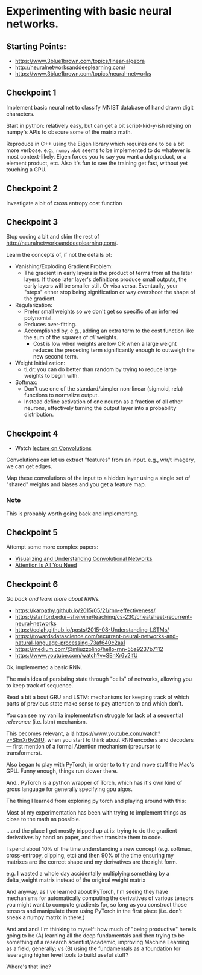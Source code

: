 # Experimenting with basic neural networks.

## Starting Points:

* https://www.3blue1brown.com/topics/linear-algebra
* http://neuralnetworksanddeeplearning.com/
* https://www.3blue1brown.com/topics/neural-networks

## Checkpoint 1

Implement basic neural net to classify MNIST database of hand drawn digit characters.

Start in python: relatively easy, but can get a bit script-kid-y-ish relying on numpy's APIs to obscure some of the matrix math.

Reproduce in C++ using the Eigen library which requires one to be a bit more verbose. e.g., `numpy.dot`
seems to be implemented to do whatever is most context-likely. Eigen forces you to say you want a dot product,
or a element product, etc. Also it's fun to see the training get fast, without yet touching a GPU.

## Checkpoint 2

Investigate a bit of cross entropy cost function

## Checkpoint 3

Stop coding a bit and skim the rest of http://neuralnetworksanddeeplearning.com/.

Learn the concepts of, if not the details of:

* Vanishing/Exploding Gradient Problem:
  * The gradient in early layers is the product of terms from all the later layers. If those later layer's definitions produce small outputs, the early layers will be smaller still. Or visa versa. Eventually, your "steps" either stop being signification or way overshoot the shape of the gradient.
* Regularization:
    * Prefer small weights so we don't get so specific of an inferred polynomial.
    * Reduces over-fitting.
    * Accomplished by, e.g., adding an extra term to the cost function like the sum of the squares of *all* weights.
        * Cost is low when weights are low OR when a large weight reduces the preceding term significantly enough to outweigh
	  the new second term.
* Weight Initialization:
  * tl;dr: you can do better than random by trying to reduce large weights to begin with.
* Softmax:
  * Don't use one of the standard/simpler non-linear (sigmoid, relu) functions to normalize output.
  * Instead define activation of one neuron as a fraction  of all other neurons, effectively turning the output layer into a probability distribution.

## Checkpoint 4

* Watch [lecture on Convolutions](https://www.youtube.com/watch?v=KuXjwB4LzSA)

Convolutions can let us extract "features" from an input.
e.g., w/r/t imagery, we can get edges.

Map these convolutions of the input to a hidden layer using a single set of "shared" weights and biases and you get a feature map.

### Note

This is probably worth going back and implementing.


## Checkpoint 5

Attempt some more complex papers:

* [Visualizing and Understanding Convolutional Networks](https://arxiv.org/abs/1311.2901)
* [Attention Is All You Need](https://arxiv.org/abs/1706.03762)


## Checkpoint 6

_Go back and learn more about RNNs._

* https://karpathy.github.io/2015/05/21/rnn-effectiveness/
* https://stanford.edu/~shervine/teaching/cs-230/cheatsheet-recurrent-neural-networks
* https://colah.github.io/posts/2015-08-Understanding-LSTMs/
* https://towardsdatascience.com/recurrent-neural-networks-and-natural-language-processing-73af640c2aa1
* https://medium.com/@mliuzzolino/hello-rnn-55a9237b7112
* https://www.youtube.com/watch?v=SEnXr6v2ifU

Ok, implemented a basic RNN.

The main idea of persisting state through "cells" of networks, allowing you to keep track of sequence.

Read a bit a bout GRU and LSTM: mechanisms for keeping track of which parts of previous state make sense to pay attention to and which don't.

You can see my vanilla implementation struggle for lack of a sequential _relevance_ (i.e. lstm) mechanism.

This becomes relevant, a lá https://www.youtube.com/watch?v=SEnXr6v2ifU, when you start to think about RNN encoders and decoders — first mention of a formal Attention mechanism (precursor to transformers).

Also began to play with PyTorch, in order to to try and move stuff the Mac's GPU. Funny enough, things run slower there.

And.. PyTorch is a python wrapper of Torch, which has it's own kind of gross language for generally specifying gpu algos.

The thing I learned from exploring py torch and playing around with this:

Most of my experimentation has been with trying to implement things as close to the math as possible.

...and the place I get mostly tripped up at is: trying to do the gradient derivatives by hand on paper, and then translate them to code.

I spend about 10% of the time understanding a new concept (e.g. softmax, cross-entropy, clipping, etc) and then 90% of the time ensuring my matrixes are the correct shape and my derivatives are the right form.

e.g. I wasted a whole day accidentally multiplying something by a delta_weight matrix instead of the original weight matrix

And anyway, as I've learned about PyTorch, I'm seeing they have mechanisms for automatically computing the derivatives of various tensors you might want to compute gradients for, so long as you construct those tensors and manipulate them using PyTorch in the first place (i.e. don't sneak a numpy matrix in there.)

And and and! I'm thinking to myself: how much of "being productive" here is going to be (A) learning all the deep fundamentals and then trying to be something of a research scientist/academic, improving Machine Learning as a field, generally; vs (B) using the fundamentals as a foundation for leveraging higher level tools to build useful stuff?

Where's that line?
